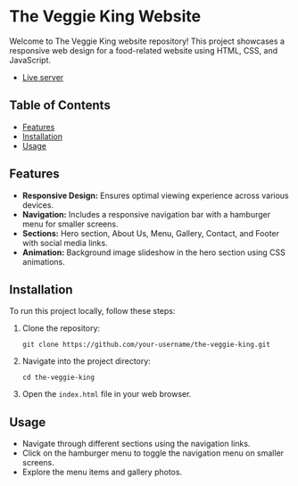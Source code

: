 # The Veggie King Website

Welcome to The Veggie King website repository! This project showcases a responsive web design for a food-related website using HTML, CSS, and JavaScript.

- [Live server](https://amulya-codes.github.io/The-Veggie-King/)

## Table of Contents

- [Features](#features)
- [Installation](#installation)
- [Usage](#usage)

## Features

- **Responsive Design:** Ensures optimal viewing experience across various devices.
- **Navigation:** Includes a responsive navigation bar with a hamburger menu for smaller screens.
- **Sections:** Hero section, About Us, Menu, Gallery, Contact, and Footer with social media links.
- **Animation:** Background image slideshow in the hero section using CSS animations.

## Installation

To run this project locally, follow these steps:

1. Clone the repository:
   ```
   git clone https://github.com/your-username/the-veggie-king.git
   ```
2. Navigate into the project directory:
   ```
   cd the-veggie-king
   ```
3. Open the `index.html` file in your web browser.

## Usage

- Navigate through different sections using the navigation links.
- Click on the hamburger menu to toggle the navigation menu on smaller screens.
- Explore the menu items and gallery photos.

